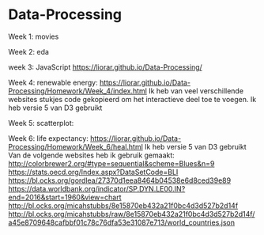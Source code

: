# Data-Processing
Week 1: movies

Week 2: eda

week 3: JavaScript
https://liorar.github.io/Data-Processing/

Week 4: renewable energy:
https://liorar.github.io/Data-Processing/Homework/Week_4/index.html
Ik heb van veel verschillende websites stukjes code gekopieerd om het interactieve deel toe te voegen.
Ik heb versie 5 van D3 gebruikt

Week 5: scatterplot:

Week 6: life expectancy:
https://liorar.github.io/Data-Processing/Homework/Week_6/heal.html
Ik heb versie 5 van D3 gebruikt
Van de volgende websites heb ik gebruik gemaakt:
http://colorbrewer2.org/#type=sequential&scheme=Blues&n=9
https://stats.oecd.org/Index.aspx?DataSetCode=BLI
https://bl.ocks.org/gordlea/27370d1eea8464b04538e6d8ced39e89
https://data.worldbank.org/indicator/SP.DYN.LE00.IN?end=2016&start=1960&view=chart
http://bl.ocks.org/micahstubbs/8e15870eb432a21f0bc4d3d527b2d14f
http://bl.ocks.org/micahstubbs/raw/8e15870eb432a21f0bc4d3d527b2d14f/a45e8709648cafbbf01c78c76dfa53e31087e713/world_countries.json
